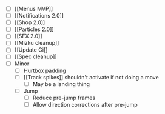 - [ ] [[Menus MVP]]
- [ ] [[Notifications 2.0]]
- [ ] [[Shop 2.0]]
- [ ] [[Particles 2.0]]
- [ ] [[SFX 2.0]]
- [ ] [[Mizku cleanup]]
- [ ] [[Update Gi]]
- [ ] [[Spec cleanup]]
- [ ] Minor
	- [ ] Hurtbox padding
	- [ ] [[Track spikes]] shouldn't activate if not doing a move
		- [ ] May be a landing thing
	- [ ] Jump
		- [ ] Reduce pre-jump frames
		- [ ] Allow direction corrections after pre-jump